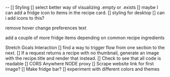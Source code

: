 
        



-- [] Styling
[] select better way of visualizing .empty or .exists
  [] maybe I can add a fridge icon to items in the recipe card.
[] styling for desktop
[] can i add icons to this?

remove hover
change preferences text

add a couple of more fridge items depending on common recipe ingredients





Stretch Goals
Interaction
[] find a way to trigger flow from one section to the next.
[] If a request returns a recipe with no thumbnail, generate an image with the recipe.title and render that instead.
[] Check to see that all code is readable
[] CORS Anywhere NODE proxy
[] Scrape website link for first image?
[] Make fridge bar?
[] experiment with different colors and themes





